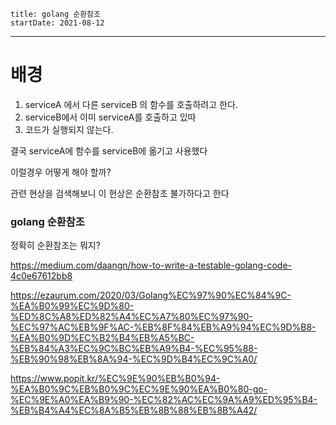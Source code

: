 ```
title: golang 순환참조
startDate: 2021-08-12
```
---



# 배경
1. serviceA 에서 다른 serviceB 의 함수를 호출하려고 한다.
2. serviceB에서 이미 serviceA를 호출하고 있따
3. 코드가 실행되지 않는다.

결국 serviceA에 함수를 serviceB에 옮기고 사용했다

이럴경우 어떻게 해야 할까?

관련 현상을 검색해보니 이 현상은 순환참조 불가하다고 한다

### golang 순환참조
정확히 순환참조는 뭐지?

https://medium.com/daangn/how-to-write-a-testable-golang-code-4c0e67612bb8

https://ezaurum.com/2020/03/Golang%EC%97%90%EC%84%9C-%EA%B0%99%EC%9D%80-%ED%8C%A8%ED%82%A4%EC%A7%80%EC%97%90-%EC%97%AC%EB%9F%AC-%EB%8F%84%EB%A9%94%EC%9D%B8-%EA%B0%9D%EC%B2%B4%EB%A5%BC-%EB%84%A3%EC%9C%BC%EB%A9%B4-%EC%95%88-%EB%90%98%EB%8A%94-%EC%9D%B4%EC%9C%A0/

https://www.popit.kr/%EC%9E%90%EB%B0%94-%EA%B0%9C%EB%B0%9C%EC%9E%90%EA%B0%80-go-%EC%9E%A0%EA%B9%90-%EC%82%AC%EC%9A%A9%ED%95%B4-%EB%B4%A4%EC%8A%B5%EB%8B%88%EB%8B%A42/


